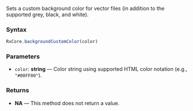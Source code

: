 Sets a custom background color for vector files (in addition to the supported grey, black, and white).

### Syntax

```typescript
RxCore.backgroundCustomColor(color)
```

### Parameters

- `color`: **string** — Color string using supported HTML color notation (e.g., `"#00FF00"`).

### Returns

- **NA** — This method does not return a value.